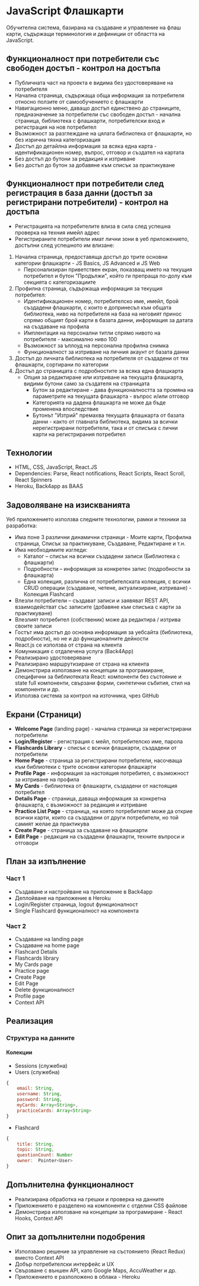 # JavaScript Флашкарти
Обучителна система, базирана на създаване и управление на флаш карти, съдържащи терминология и дефиниции от областта на JavaScript.

## Функционалност при потребители със свободен достъп - контрол на достъпа
* Публичната част на проектa е видима без удостоверяване на потребителя
* Начална страница, съдържаща обща информация за потребителя относно ползите от самообучението с флашкарти
* Навигационно меню, даващо достъп единствено до страниците, предназначение за потребители със свободен достъп - начална страница, библиотека с флашкарти, потребителски вход и регистрация на нов потребител
* Възможност за разглеждане на цялата библиотека от флашкарти, но без изрична тяхна категоризация
* Достъп до детайлна информация за всяка една карта - идентификационен номер, въпрос, отговор и създател на картата
* Без достъп до бутони за редакция и изтриване
* Без достъп до бутон за добавяне към списък за практикуване

## Функционалност при потребители след регистрация в база данни (достъп за регистрирани потребители) - контрол на достъпа
* Регистрацията на потребителите влиза в сила след успешна проверка на техния имейл адрес
* Регистрираните потребители имат лични зони в уеб приложението, достъпни след успешното им влизане:
1. Начална страница, предоставяща достъп до трите основни категории флашкарти - JS Basics, JS Advanced и JS Web
    - Персонализиран приветствен екран, показващ името на текущия потребител и бутон "Продължи", който ги препраща по-долу към секцията с категоризациите
2. Профилна страница, съдържаща информация за текущия потребител:
    - Идентификационен номер, потребителско име, имейл, брой създадени флашкарти, с които е допринесъл към общата библиотека, ниво на потребителя на база на неговият принос спрямо общият брой карти в базата данни, информация за датата на създаване на профила
    - Имплентация на персонални титли спрямо нивото на потребителя - максимално ниво 100
    - Възможност за ъплоуд на персонална профилна снимка
    - Функционалност за изтриване на личния акаунт от базата данни
3. Достъп до личната библиотека на потребителя от създадени от тях флашкарти, сортирани по категории
4. Достъп до страницата с подробностите за всяка една флашкарта
    - Опция за редактиране или изтриване на текущата флашкарта, видими бутони само за създателя на страницата
        - Бутон за редактиране - дава функционалността за промяна на параметрите на текущата флашкарта - въпрос и/или отговор
        - Категорията на дадена флашкарта не може да бъде променена впоследствие
        - Бутонът "Изтрий" премахва текущата флашкарта от базата данни - както от главната библиотека, видима за всички нерегистрирани потребители, така и от списъка с лични карти на регистрирания потребител

## Технологии
* HTML, CSS, JavaScript, React.JS
* Dependencies: Parse, React notifications, React Scripts, React Scroll, React Spinners
* Heroku, Back4app as BAAS

## Задоволяване на изискванията
Уеб приложението използва следните технологии, рамки и техники за разработка:
* Има поне 3 различни динамични страници - Моите карти, Профилна страница, Списък за практикуване, Създаване, Редактиране и т.н.
* Има необходимите изгледи:
    - Каталог – списък на всички създадени записи (Библиотека с флашкарти)
    - Подробности – информация за конкретен запис (подробности за флашкарта)
    - Една колекция, различна от потребителската колекция, с всички CRUD операции (създаване, четене, актуализиране, изтриване) - Колекция Flashcard
* Влезли потребители – създават записи и заявяват REST API, взаимодействат със записите (добавяне към списъка с карти за практикуване)
* Влезлият потребител (собственик) може да редактира / изтрива своите записи
* Гостът има достъп до основна информация за уебсайта (библиотека, подробности), но не и до функционалните дейности
* React.js се използва от страна на клиента
* Комуникация с отдалечена услуга (Back4App)
* Реализирано удостоверяване
* Реализирано маршрутизиране от страна на клиента
* Демонстрира използване на концепции за програмиране, специфични за библиотеката React: компоненти без състояние и state full компоненти, свързани форми, синтетични събития, стил на компоненти и др.
* Използва система за контрол на източника, чрез GitHub

## Екрани (Страници)
* **Welcome Page** (landing page) - начална страница за нерегистрирани потребители
* **Login/Register** - регистрация с мейл, потребителско име, парола
* **Flashcards Library** - списък с всички флашкарти, създадени от потребители
* **Home Page** - страница за регистрирани потребители, насочваща към библиотеки с трите основни категории флашкарти
* **Profile Page** - информация за настоящия потребител, с възможност за изтриване на профила
* **My Cards** - библиотека от флашкарти, създадени от настоящия потребител
* **Details Page** - страница, даваща информация за конкретна флашкарта, с възможност за редакция и изтриване
* **Practice List Page** - страница, на която потребителят може да открие всички карти, които са създадени от други потребители, но той самият желае да практикува
* **Create Page** - страница за създаване на флашкарти
* **Edit Page** - редакция на създадени флашкарти, техните въпроси и отговори

## План за изпълнение
### Част 1
* Създаване и настройване на приложение в Back4app
* Деплойване на приложение в Heroku
* Login/Register страница, logout функционалност
* Single Flashcard функционалност на компонента

### Част 2
* Създаване на landing page
* Създаване на home page
* Flashcard Details
* Flashcards library
* My Cards page
* Practice page
* Crеаte Page
* Edit Page
* Delete функционалност
* Profile page
* Context API

## Реализация
### Структура на данните
#### Колекции
* Sessions (служебна)
* Users (служебна)
```javascript
{
    email: String,
    username: String,
    password: String,
    myCards: Array<String>,
    practiceCards: Array<String>
}
```
* Flashcard
```javascript
{
    title: String,
    topic: String,
    questionCount: Number
    owner:  Pointer<User>
}
```
## Допълнителна функционалност
* Реализирана обработка на грешки и проверка на данните
* Приложението е разделено на компоненти с отделни CSS файлове
* Демонстрира използване на концепции за програмиране - React Hooks, Context API

## Опит за допълнителни подобрения
* Използвано решение за управление на състоянието (React Redux) вместо Context API
* Добър потребителски интерфейс и UX
* Свързване с външен API, като Google Maps, AccuWeather и др.
* Приложението е разположено в облака - Heroku
